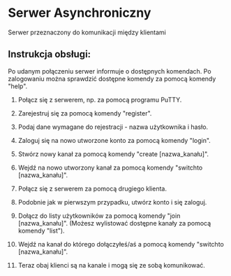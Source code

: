 # Serwer Asynchroniczny

Serwer przeznaczony do komunikacji między klientami

## Instrukcja obsługi:

Po udanym połączeniu serwer informuje o dostępnych komendach.
Po zalogowaniu można sprawdzić dostępne komendy za pomocą komendy "help".

1. Połącz się z serwerem, np. za pomocą programu PuTTY.
2. Zarejestruj się za pomocą komendy "register".
3. Podaj dane wymagane do rejestracji - nazwa użytkownika i hasło.
4. Zaloguj się na nowo utworzone konto za pomocą komendy "login".
5. Stwórz nowy kanał za pomocą komendy "create [nazwa_kanału]".
6. Wejdź na nowo utworzony kanał za pomocą komendy "switchto [nazwa_kanału]".

7. Połącz się z serwerem za pomocą drugiego klienta.
8. Podobnie jak w pierwszym przypadku, utwórz konto i się zaloguj.
9. Dołącz do listy użytkowników za pomocą komendy "join [nazwa_kanału]". (Możesz wylistować dostępne kanały za pomocą komendy "list").
10. Wejdź na kanał do którego dołączyłeś/aś a pomocą komendy "switchto [nazwa_kanału]".
11. Teraz obaj klienci są na kanale i mogą się ze sobą komunikować.
